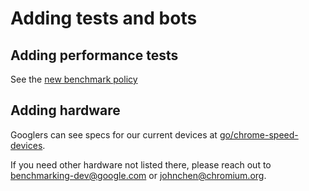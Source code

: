 # Adding tests and bots

## Adding performance tests

See the
[new benchmark policy](https://docs.google.com/document/d/1ni2MIeVnlH4bTj4yvEDMVNxgL73PqK_O9_NUm3NW3BA/edit)

## Adding hardware

Googlers can see specs for our current devices at
[go/chrome-speed-devices](http://go/chrome-speed-devices).

If you need other hardware not listed there, please reach out to
benchmarking-dev@google.com or johnchen@chromium.org.
